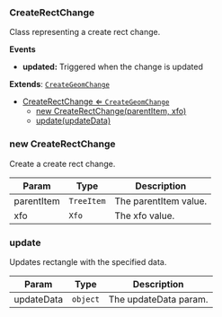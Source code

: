 <a name="CreateRectChange"></a>

### CreateRectChange 
Class representing a create rect change.**Events*** **updated:** Triggered when the change is updated


**Extends**: <code>[CreateGeomChange](api/Tools\CreateTools\Change\CreateGeomChange.md)</code>  

* [CreateRectChange ⇐ <code>CreateGeomChange</code>](#CreateRectChange)
    * [new CreateRectChange(parentItem, xfo)](#new-CreateRectChange)
    * [update(updateData)](#update)

<a name="new_CreateRectChange_new"></a>

### new CreateRectChange
Create a create rect change.


| Param | Type | Description |
| --- | --- | --- |
| parentItem | <code>TreeItem</code> | The parentItem value. |
| xfo | <code>Xfo</code> | The xfo value. |

<a name="CreateRectChange+update"></a>

### update
Updates rectangle with the specified data.



| Param | Type | Description |
| --- | --- | --- |
| updateData | <code>object</code> | The updateData param. |

